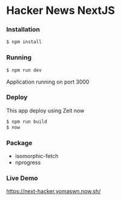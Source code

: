 # Hacker News NextJS

### Installation

```sh
$ npm install
```

### Running

```sh
$ npm run dev
```

Application running on port 3000

### Deploy

This app deploy using Zeit now

```sh
$ npm run build
$ now
```

### Package

- isomorphic-fetch
- nprogress

### Live Demo

https://next-hacker.yomaswn.now.sh/
